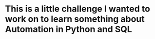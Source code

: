 # This is a little challenge I wanted to work on to learn something about Automation in Python and SQL